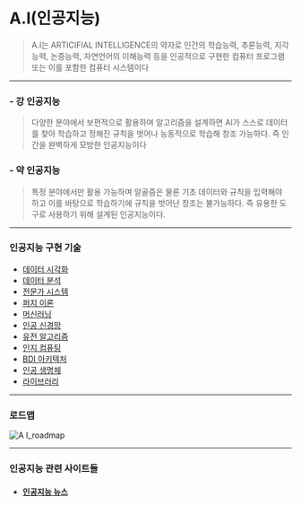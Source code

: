 # A.I(인공지능)
> A.I는 ARTICIFIAL INTELLIGENCE의 약자로 인간의 학습능력, 추론능력, 지각능력, 논증능력, 자연언어의 이해능력 등을 인공적으로 구현한 컴퓨터 프로그램 또는 이를 포함한 컴퓨터 시스템이다
***

### - 강 인공지능
> 다양한 분야에서 보편적으로 활용하며 알고리즘을 설계하면 AI가 스스로 데이터를 찾아 학습하고 정해진 규칙을 벗어나 능동적으로 학습해 창조 가능하다. 즉 인간을 완벽하게 모방한 인공지능이다
### - 약 인공지능
> 특정 분야에서만 활용 가능하며 알골즘은 물론 기초 데이터와 규칙을 입력해야 하고 이를 바탕으로 학습하기에 규칙을 벗어난 창조는 불가능하다. 즉 유용한 도구로 사용하기 위해 설계된 인공지능이다.
***
### 인공지능 구현 기술
* [데이터 시각화](https://github.com/BOSOEK/TIL/blob/main/A.I/Data%20visualization.md)
* [데이터 분석](https://github.com/BOSOEK/TIL/blob/main/A.I/Data%20analysis.md)
* [전문가 시스템]()
* [퍼지 이론](https://github.com/BOSOEK/TIL/tree/main/A.I/Fuzzy)
* [머신러닝](https://github.com/BOSOEK/TIL/blob/main/A.I/Machine%20learning.md)
* [인공 신경망](https://github.com/BOSOEK/TIL/blob/main/A.I/Artificial%20neural%20network.md)
* [유전 알고리즘](https://github.com/BOSOEK/TIL/tree/main/A.I/Genetic%20algorithm)
* [인지 컴퓨팅]()
* [BDI 아키텍처]()
* [인공 생명체]()
* [라이브러리](https://github.com/BOSOEK/TIL/blob/main/A.I/library.md)
***
### 로드맵

![A I_roadmap](https://user-images.githubusercontent.com/68007145/104094621-5b683600-52d5-11eb-91d7-16ec750f8e91.png)
***
### 인공지능 관련 사이트들
* #### [인공지능 뉴스](https://artificialintelligence-news.com/)
